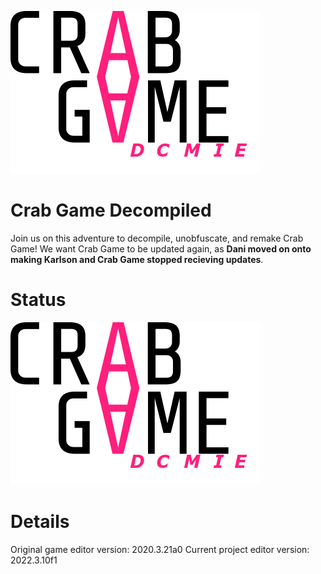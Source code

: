 ![Crab Game Decompiled Logo](https://github.com/ThatCDdev/Crab-Game-Decompiled/blob/main/icon.png?raw=true)

# Crab Game Decompiled
Join us on this adventure to decompile, unobfuscate, and remake Crab Game!
We want Crab Game to be updated again, as **Dani moved on onto making Karlson and Crab Game stopped recieving updates**.

# Status
![Crab Game Decompiled Status](https://github.com/ThatCDdev/Crab-Game-Decompiled/blob/main/icon.png?raw=true)

# Details
Original game editor version: 2020.3.21a0
Current project editor version: 2022.3.10f1
